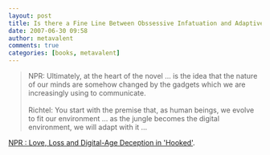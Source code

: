 ```yaml
---
layout: post
title: Is there a Fine Line Between Obssessive Infatuation and Adaptive Acceleration?
date: 2007-06-30 09:58
author: metavalent
comments: true
categories: [books, metavalent]
---
```

<blockquote>NPR: Ultimately, at the heart of the novel ... is the idea that the nature of our minds are somehow changed by the gadgets which we are increasingly using to communicate.<br /><br />Richtel: You start with the premise that, as human beings, we evolve to fit our environment ... as the jungle becomes the digital environment, we will adapt with it ...</blockquote> <a href="http://www.npr.org/templates/story/story.php?storyId=11482038">NPR : Love, Loss and Digital-Age Deception in 'Hooked'</a>.
